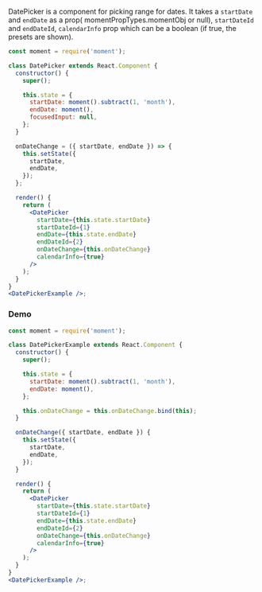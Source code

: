 DatePicker is a component for picking range for dates. It takes a `startDate` and `endDate` as a prop( momentPropTypes.momentObj or null), `startDateId` and `endDateId`, `calendarInfo` prop which can be a boolean (if true, the presets are shown).

```jsx static
const moment = require('moment');

class DatePicker extends React.Component {
  constructor() {
    super();

    this.state = {
      startDate: moment().subtract(1, 'month'),
      endDate: moment(),
      focusedInput: null,
    };
  }

  onDateChange = ({ startDate, endDate }) => {
    this.setState({
      startDate,
      endDate,
    });
  };

  render() {
    return (
      <DatePicker
        startDate={this.state.startDate}
        startDateId={1}
        endDate={this.state.endDate}
        endDateId={2}
        onDateChange={this.onDateChange}
        calendarInfo={true}
      />
    );
  }
}
<DatePickerExample />;
```

### Demo

```jsx
const moment = require('moment');

class DatePickerExample extends React.Component {
  constructor() {
    super();

    this.state = {
      startDate: moment().subtract(1, 'month'),
      endDate: moment(),
    };

    this.onDateChange = this.onDateChange.bind(this);
  }

  onDateChange({ startDate, endDate }) {
    this.setState({
      startDate,
      endDate,
    });
  }

  render() {
    return (
      <DatePicker
        startDate={this.state.startDate}
        startDateId={1}
        endDate={this.state.endDate}
        endDateId={2}
        onDateChange={this.onDateChange}
        calendarInfo={true}
      />
    );
  }
}
<DatePickerExample />;
```
